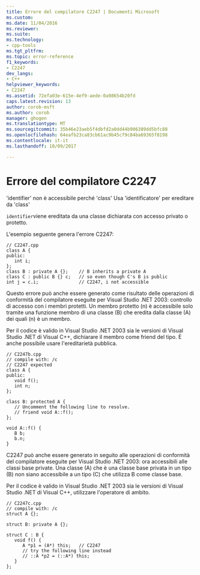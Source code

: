 ```yaml
---
title: Errore del compilatore C2247 | Documenti Microsoft
ms.custom: 
ms.date: 11/04/2016
ms.reviewer: 
ms.suite: 
ms.technology:
- cpp-tools
ms.tgt_pltfrm: 
ms.topic: error-reference
f1_keywords:
- C2247
dev_langs:
- C++
helpviewer_keywords:
- C2247
ms.assetid: 72efa03e-615e-4ef9-aede-0a98654b20fd
caps.latest.revision: 13
author: corob-msft
ms.author: corob
manager: ghogen
ms.translationtype: MT
ms.sourcegitcommit: 35b46e23aeb5f4dbfd2a0dd44b906389dd5bfc88
ms.openlocfilehash: 64eafb23ca83cb61ac9b45cf9c84ba69365f8198
ms.contentlocale: it-it
ms.lasthandoff: 10/09/2017

---
```

# <a name="compiler-error-c2247"></a>Errore del compilatore C2247
'identifier' non è accessibile perché 'class' Usa 'identificatore' per ereditare da 'class'  
  
 `identifier`viene ereditata da una classe dichiarata con accesso privato o protetto.  
  
 L'esempio seguente genera l'errore C2247:  
  
```  
// C2247.cpp  
class A {  
public:  
   int i;  
};  
class B : private A {};    // B inherits a private A  
class C : public B {} c;   // so even though C's B is public  
int j = c.i;               // C2247, i not accessible  
```  
  
 Questo errore può anche essere generato come risultato delle operazioni di conformità del compilatore eseguite per Visual Studio .NET 2003: controllo di accesso con i membri protetti. Un membro protetto (n) è accessibile solo tramite una funzione membro di una classe (B) che eredita dalla classe (A) dei quali (n) è un membro.  
  
 Per il codice è valido in Visual Studio .NET 2003 sia le versioni di Visual Studio .NET di Visual C++, dichiarare il membro come friend del tipo. È anche possibile usare l'ereditarietà pubblica.  
  
```  
// C2247b.cpp  
// compile with: /c  
// C2247 expected  
class A {  
public:  
   void f();  
   int n;  
};  
  
class B: protected A {  
   // Uncomment the following line to resolve.  
   // friend void A::f();  
};  
  
void A::f() {  
   B b;  
   b.n;  
}  
```  
  
 C2247 può anche essere generato in seguito alle operazioni di conformità del compilatore eseguite per Visual Studio .NET 2003: ora accessibili alle classi base private. Una classe (A) che è una classe base privata in un tipo (B) non siano accessibile a un tipo (C) che utilizza B come classe base.  
  
 Per il codice è valido in Visual Studio .NET 2003 sia le versioni di Visual Studio .NET di Visual C++, utilizzare l'operatore di ambito.  
  
```  
// C2247c.cpp  
// compile with: /c  
struct A {};  
  
struct B: private A {};  
  
struct C : B {  
   void f() {  
      A *p1 = (A*) this;   // C2247  
      // try the following line instead  
      // ::A *p2 = (::A*) this;  
   }  
};  
```
